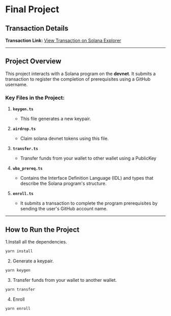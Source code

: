 # Final Project

## Transaction Details
**Transaction Link:** [View Transaction on Solana Explorer](https://explorer.solana.com/tx/GuCpYjKp9EPhGiRb8nouHjycUoRucqjwvdsLi7oqcrPuv87VVprgu6YbaxPGieCX58QX452QawrGEJyaoVXcKf6?cluster=devnet)

---

## Project Overview
This project interacts with a Solana program on the **devnet**. It submits a transaction to register the completion of prerequisites using a GitHub username.

### Key Files in the Project:
1. **`keygen.ts`**  
   -  This file generates a new keypair.
  
2. **`airdrop.ts`**  
   -  Claim solana devnet tokens using this file.
     
3. **`transfer.ts`**  
   - Transfer funds from your wallet to other wallet using a PublicKey

4. **`wba_prereq.ts`**  
   - Contains the Interface Definition Language (IDL) and types that describe the Solana program's structure.

5. **`enroll.ts`**    
   - It submits a transaction to complete the program prerequisites by sending the user's GitHub account name.

---

## How to Run the Project

1.Install all the dependencies.
```bash
yarn install
```

2. Generate a keypair.
```bash
yarn keygen 
```

3. Transfer funds from your wallet to another wallet.
```bash
yarn transfer 
```

4. Enroll
```bash
yarn enroll 
```
